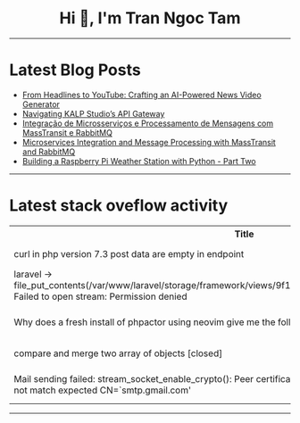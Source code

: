 <h1 align="center">Hi 👋, I'm Tran Ngoc Tam</h1>

---

# Latest Blog Posts 
<!-- BLOG-POST-LIST:START -->
- [From Headlines to YouTube: Crafting an AI-Powered News Video Generator](https://dev.to/hgky95/from-headlines-to-youtube-crafting-an-ai-powered-news-video-generator-46ga)
- [Navigating KALP Studio’s API Gateway](https://dev.to/kalpstudio/navigating-kalp-studios-api-gateway-536p)
- [Integração de Microsserviços e Processamento de Mensagens com MassTransit e RabbitMQ](https://dev.to/juarezasjunior/integracao-de-microsservicos-e-processamento-de-mensagens-com-masstransit-e-rabbitmq-3k7j)
- [Microservices Integration and Message Processing with MassTransit and RabbitMQ](https://dev.to/juarezasjunior/microservices-integration-and-message-processing-with-masstransit-and-rabbitmq-15l)
- [Building a Raspberry Pi Weather Station with Python - Part Two](https://dev.to/dev_neil_a/building-a-raspberry-pi-weather-station-with-python-part-two-4le5)
<!-- BLOG-POST-LIST:END -->

---

# Latest stack oveflow activity
<table>
  <tr><th>Title</th><th>Link</th></tr>
  <!-- STACKOVERFLOW:START --><tr><td>curl in php version 7.3 post data are empty in endpoint</td><td>https://stackoverflow.com/questions/79132900/curl-in-php-version-7-3-post-data-are-empty-in-endpoint</td></tr><tr><td>laravel -&gt; file_put_contents&lpar;/var/www/laravel/storage/framework/views/9f1dc9629406f3376fc417dd6985a806.php&rpar;: Failed to open stream: Permission denied</td><td>https://stackoverflow.com/questions/79132728/laravel-file-put-contents-var-www-laravel-storage-framework-views-9f1dc96294</td></tr><tr><td>Why does a fresh install of phpactor using neovim give me the following lsp error?</td><td>https://stackoverflow.com/questions/79132702/why-does-a-fresh-install-of-phpactor-using-neovim-give-me-the-following-lsp-erro</td></tr><tr><td>compare and merge two array of objects [closed]</td><td>https://stackoverflow.com/questions/79132589/compare-and-merge-two-array-of-objects</td></tr><tr><td>Mail sending failed: stream_socket_enable_crypto&lpar;&rpar;: Peer certificate CN=`98-81-57-227.cprapid.com&#39; did not match expected CN=`smtp.gmail.com&#39;</td><td>https://stackoverflow.com/questions/79132360/mail-sending-failed-stream-socket-enable-crypto-peer-certificate-cn-98-81-5</td></tr><!-- STACKOVERFLOW:END -->
</table>

---


